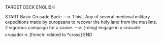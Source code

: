 TARGET DECK
ENGLISH

START
Basic
Crusade
Back: —n. 1 hist. Any of several medieval military expeditions made by europeans to recover the holy land from the muslims. 2 vigorous campaign for a cause. —v. (-ding) engage in a crusade.  crusader n. [french: related to *cross]
END
